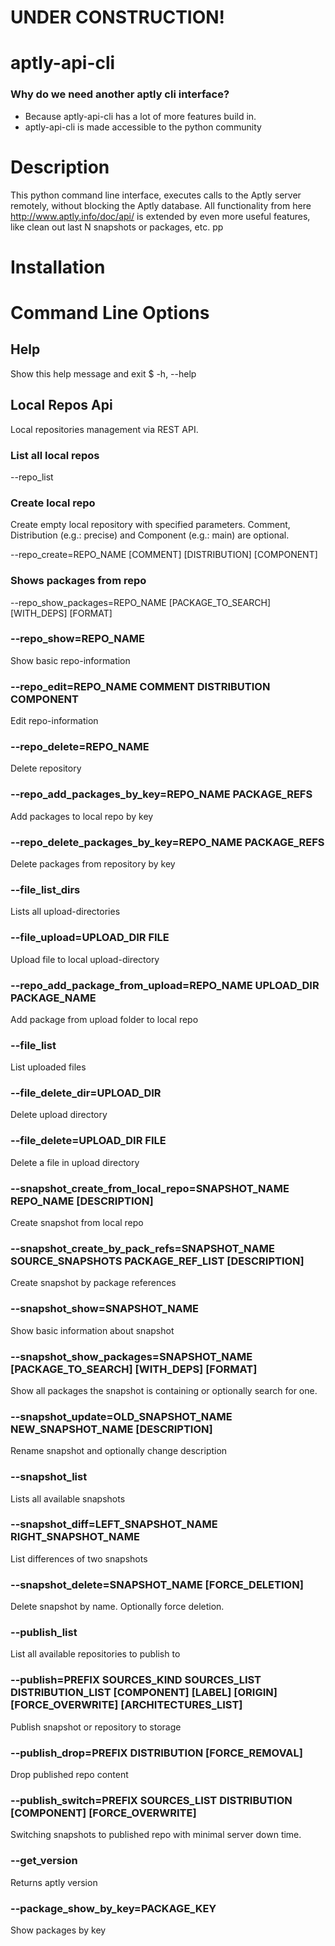 # UNDER CONSTRUCTION!

# aptly-api-cli
### Why do we need another aptly cli interface?
- Because aptly-api-cli has a lot of more features build in.
- aptly-api-cli is made accessible to the python community


# Description
This python command line interface, executes calls to the Aptly server remotely, without blocking the Aptly database.
All functionality from here http://www.aptly.info/doc/api/ is extended by even more useful features, like clean out last N
snapshots or packages, etc. pp

# Installation

# Command Line Options

## Help
Show this help message and exit
$ -h, --help

## Local Repos Api
Local repositories management via REST API.

### List all local repos
--repo_list

### Create local repo
Create empty local repository with specified parameters.  Comment, Distribution (e.g.: precise) and Component (e.g.: main) are optional.

--repo_create=REPO_NAME [COMMENT] [DISTRIBUTION] [COMPONENT]

### Shows packages from repo
--repo_show_packages=REPO_NAME [PACKAGE_TO_SEARCH] [WITH_DEPS] [FORMAT]


###  --repo_show=REPO_NAME
Show basic repo-information

###   --repo_edit=REPO_NAME COMMENT DISTRIBUTION COMPONENT
Edit repo-information

###   --repo_delete=REPO_NAME
Delete repository

###  --repo_add_packages_by_key=REPO_NAME PACKAGE_REFS
Add packages to local repo by key

###  --repo_delete_packages_by_key=REPO_NAME PACKAGE_REFS
Delete packages from repository by key

### --file_list_dirs
Lists all upload-directories

### --file_upload=UPLOAD_DIR FILE
Upload file to local upload-directory

### --repo_add_package_from_upload=REPO_NAME UPLOAD_DIR PACKAGE_NAME
Add package from upload folder to local repo

### --file_list
List uploaded files

### --file_delete_dir=UPLOAD_DIR
Delete upload directory

### --file_delete=UPLOAD_DIR FILE
Delete a file in upload directory

### --snapshot_create_from_local_repo=SNAPSHOT_NAME REPO_NAME [DESCRIPTION]
Create snapshot from local repo

### --snapshot_create_by_pack_refs=SNAPSHOT_NAME SOURCE_SNAPSHOTS PACKAGE_REF_LIST [DESCRIPTION]
Create snapshot by package references

### --snapshot_show=SNAPSHOT_NAME
Show basic information about snapshot

### --snapshot_show_packages=SNAPSHOT_NAME [PACKAGE_TO_SEARCH] [WITH_DEPS] [FORMAT]
Show all packages the snapshot is containing or optionally search for one.

### --snapshot_update=OLD_SNAPSHOT_NAME NEW_SNAPSHOT_NAME [DESCRIPTION]
Rename snapshot and optionally change description

### --snapshot_list
Lists all available snapshots

### --snapshot_diff=LEFT_SNAPSHOT_NAME RIGHT_SNAPSHOT_NAME
List differences of two snapshots

### --snapshot_delete=SNAPSHOT_NAME [FORCE_DELETION]
Delete snapshot by name. Optionally force deletion.

### --publish_list
List all available repositories to publish to

### --publish=PREFIX SOURCES_KIND SOURCES_LIST DISTRIBUTION_LIST [COMPONENT] [LABEL] [ORIGIN] [FORCE_OVERWRITE] [ARCHITECTURES_LIST]
Publish snapshot or repository to storage

### --publish_drop=PREFIX DISTRIBUTION [FORCE_REMOVAL]
Drop published repo content

### --publish_switch=PREFIX SOURCES_LIST DISTRIBUTION [COMPONENT] [FORCE_OVERWRITE]
Switching snapshots to published repo with minimal server down time.

### --get_version
Returns aptly version

### --package_show_by_key=PACKAGE_KEY
Show packages by key
